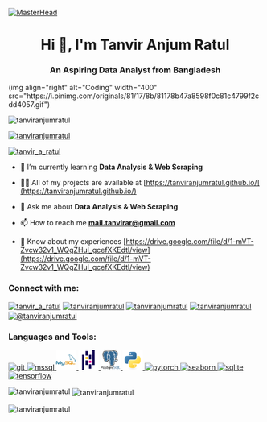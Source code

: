 [![MasterHead](https://miro.medium.com/v2/resize:fit:679/0*tD5kEC2JYcKHH0zO.gif)](https://tanviranjumratul.github.io)
<h1 align="center">Hi 👋, I'm Tanvir Anjum Ratul</h1>
<h3 align="center">An Aspiring Data Analyst from Bangladesh</h3>
(img align="right" alt="Coding" width="400" src="https://i.pinimg.com/originals/81/17/8b/81178b47a8598f0c81c4799f2cdd4057.gif")
<p align="left"> <img src="https://komarev.com/ghpvc/?username=tanviranjumratul&label=Profile%20views&color=0e75b6&style=flat" alt="tanviranjumratul" /> </p>

<p align="left"> <a href="https://github.com/ryo-ma/github-profile-trophy"><img src="https://github-profile-trophy.vercel.app/?username=tanviranjumratul" alt="tanviranjumratul" /></a> </p>

<p align="left"> <a href="https://twitter.com/tanvir_a_ratul" target="blank"><img src="https://img.shields.io/twitter/follow/tanvir_a_ratul?logo=twitter&style=for-the-badge" alt="tanvir_a_ratul" /></a> </p>

- 🌱 I’m currently learning **Data Analysis & Web Scraping**

- 👨‍💻 All of my projects are available at [https://tanviranjumratul.github.io/](https://tanviranjumratul.github.io/)

- 💬 Ask me about **Data Analysis & Web Scraping**

- 📫 How to reach me **mail.tanvirar@gmail.com**

- 📄 Know about my experiences [https://drive.google.com/file/d/1-mVT-Zvcw32v1_WQgZHul_gcefXKEdtl/view](https://drive.google.com/file/d/1-mVT-Zvcw32v1_WQgZHul_gcefXKEdtl/view)

<h3 align="left">Connect with me:</h3>
<p align="left">
<a href="https://twitter.com/tanvir_a_ratul" target="blank"><img align="center" src="https://raw.githubusercontent.com/rahuldkjain/github-profile-readme-generator/master/src/images/icons/Social/twitter.svg" alt="tanvir_a_ratul" height="30" width="40" /></a>
<a href="https://linkedin.com/in/tanviranjumratul" target="blank"><img align="center" src="https://raw.githubusercontent.com/rahuldkjain/github-profile-readme-generator/master/src/images/icons/Social/linked-in-alt.svg" alt="tanviranjumratul" height="30" width="40" /></a>
<a href="https://fb.com/tanviranjumratul" target="blank"><img align="center" src="https://raw.githubusercontent.com/rahuldkjain/github-profile-readme-generator/master/src/images/icons/Social/facebook.svg" alt="tanviranjumratul" height="30" width="40" /></a>
<a href="https://instagram.com/tanviranjumratul" target="blank"><img align="center" src="https://raw.githubusercontent.com/rahuldkjain/github-profile-readme-generator/master/src/images/icons/Social/instagram.svg" alt="tanviranjumratul" height="30" width="40" /></a>
<a href="https://www.youtube.com/c/@tanviranjumratul" target="blank"><img align="center" src="https://raw.githubusercontent.com/rahuldkjain/github-profile-readme-generator/master/src/images/icons/Social/youtube.svg" alt="@tanviranjumratul" height="30" width="40" /></a>
</p>

<h3 align="left">Languages and Tools:</h3>
<p align="left"> <a href="https://git-scm.com/" target="_blank" rel="noreferrer"> <img src="https://www.vectorlogo.zone/logos/git-scm/git-scm-icon.svg" alt="git" width="40" height="40"/> </a> <a href="https://www.microsoft.com/en-us/sql-server" target="_blank" rel="noreferrer"> <img src="https://www.svgrepo.com/show/303229/microsoft-sql-server-logo.svg" alt="mssql" width="40" height="40"/> </a> <a href="https://www.mysql.com/" target="_blank" rel="noreferrer"> <img src="https://raw.githubusercontent.com/devicons/devicon/master/icons/mysql/mysql-original-wordmark.svg" alt="mysql" width="40" height="40"/> </a> <a href="https://pandas.pydata.org/" target="_blank" rel="noreferrer"> <img src="https://raw.githubusercontent.com/devicons/devicon/2ae2a900d2f041da66e950e4d48052658d850630/icons/pandas/pandas-original.svg" alt="pandas" width="40" height="40"/> </a> <a href="https://www.postgresql.org" target="_blank" rel="noreferrer"> <img src="https://raw.githubusercontent.com/devicons/devicon/master/icons/postgresql/postgresql-original-wordmark.svg" alt="postgresql" width="40" height="40"/> </a> <a href="https://www.python.org" target="_blank" rel="noreferrer"> <img src="https://raw.githubusercontent.com/devicons/devicon/master/icons/python/python-original.svg" alt="python" width="40" height="40"/> </a> <a href="https://pytorch.org/" target="_blank" rel="noreferrer"> <img src="https://www.vectorlogo.zone/logos/pytorch/pytorch-icon.svg" alt="pytorch" width="40" height="40"/> </a> <a href="https://seaborn.pydata.org/" target="_blank" rel="noreferrer"> <img src="https://seaborn.pydata.org/_images/logo-mark-lightbg.svg" alt="seaborn" width="40" height="40"/> </a> <a href="https://www.sqlite.org/" target="_blank" rel="noreferrer"> <img src="https://www.vectorlogo.zone/logos/sqlite/sqlite-icon.svg" alt="sqlite" width="40" height="40"/> </a> <a href="https://www.tensorflow.org" target="_blank" rel="noreferrer"> <img src="https://www.vectorlogo.zone/logos/tensorflow/tensorflow-icon.svg" alt="tensorflow" width="40" height="40"/> </a> </p>

<p><img align="left" src="https://github-readme-stats.vercel.app/api/top-langs?username=tanviranjumratul&show_icons=true&locale=en&layout=compact" alt="tanviranjumratul" /></p>

<p>&nbsp;<img align="center" src="https://github-readme-stats.vercel.app/api?username=tanviranjumratul&show_icons=true&locale=en" alt="tanviranjumratul" /></p>

<p><img align="center" src="https://github-readme-streak-stats.herokuapp.com/?user=tanviranjumratul&" alt="tanviranjumratul" /></p>

